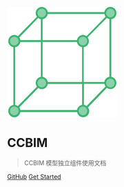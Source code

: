 ![logo](_media/BIM.svg)

# CCBIM

> CCBIM 模型独立组件使用文档

[GitHub](https://github.com/Wu-Qin-Hao/CCBIMDOC-DOUBLE)
[Get Started](#Methods)